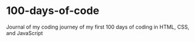 # 100-days-of-code
Journal of my coding journey of my first 100 days of coding in HTML, CSS, and JavaScript
